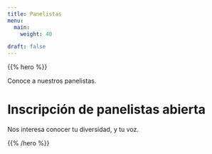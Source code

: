 ```yaml
---
title: Panelistas
menu:
  main:
    weight: 40

draft: false
---
```


{{% hero %}}

Conoce a nuestros panelistas.

# Inscripción de panelistas **abierta**

Nos interesa conocer tu diversidad, y tu voz.

{{% /hero %}}


